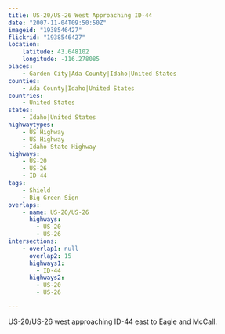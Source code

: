 ```yaml
---
title: US-20/US-26 West Approaching ID-44
date: "2007-11-04T09:50:50Z"
imageid: "1938546427"
flickrid: "1938546427"
location:
    latitude: 43.648102
    longitude: -116.278085
places:
    - Garden City|Ada County|Idaho|United States
counties:
    - Ada County|Idaho|United States
countries:
    - United States
states:
    - Idaho|United States
highwaytypes:
    - US Highway
    - US Highway
    - Idaho State Highway
highways:
    - US-20
    - US-26
    - ID-44
tags:
    - Shield
    - Big Green Sign
overlaps:
    - name: US-20/US-26
      highways:
        - US-20
        - US-26
intersections:
    - overlap1: null
      overlap2: 15
      highways1:
        - ID-44
      highways2:
        - US-20
        - US-26

---
```

US-20/US-26 west approaching ID-44 east to Eagle and McCall.